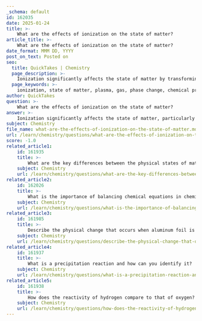 ```yaml
---
_schema: default
id: 162035
date: 2025-01-24
title: >-
    What are the effects of ionization on the state of matter?
article_title: >-
    What are the effects of ionization on the state of matter?
date_format: MMM DD, YYYY
post_on_text: Posted on
seo:
  title: QuickTakes | Chemistry
  page_description: >-
    Ionization significantly affects the state of matter by transforming gases into plasma, altering chemical properties, and leading to phase changes and secondary ionization.
  page_keywords: >-
    ionization, state of matter, plasma, gas, phase change, chemical properties, secondary ionization, ionization energy, energy transitions, reactivity
author: QuickTakes
question: >-
    What are the effects of ionization on the state of matter?
answer: >-
    Ionization significantly affects the state of matter, particularly in the transition from gas to plasma. Here are the key effects of ionization on the states of matter:\n\n1. **Transition to Plasma**: Ionization occurs when sufficient energy is provided to a gas, causing the atoms or molecules to lose electrons and form ions. This process transforms the gas into plasma, which is considered the fourth state of matter. Plasma consists of free electrons and ions, and it exhibits unique properties such as electrical conductivity and responsiveness to magnetic fields.\n\n2. **Phase Changes**: The ionization process can be viewed as a phase change. For example, when a gas is ionized, it transitions to a plasma state. Conversely, when plasma loses energy and recombines, it can revert to a gaseous state through a process known as deionization or recombination.\n\n3. **Chemical Properties Alteration**: Ionization changes the electrical charge of atoms or molecules, which can significantly alter their chemical properties. Ionized atoms or molecules behave differently in chemical reactions compared to their neutral counterparts. For instance, ionized species may have different reactivity, bonding characteristics, and interaction with other substances.\n\n4. **Secondary Ionization**: The energetic electrons produced during the ionization process can lead to further ionization of nearby atoms or molecules, known as secondary ionization. This can create a cascade effect, further altering the state of matter in the vicinity.\n\n5. **Energy Requirements**: The energy required for ionization, known as ionization energy, is a critical factor in determining the conditions under which ionization occurs. This energy varies among different elements and influences the stability and behavior of matter in various states.\n\nIn summary, ionization plays a crucial role in the transition between states of matter, particularly in the formation of plasma from gases, and it significantly alters the chemical properties and reactivity of substances.
subject: Chemistry
file_name: what-are-the-effects-of-ionization-on-the-state-of-matter.md
url: /learn/chemistry/questions/what-are-the-effects-of-ionization-on-the-state-of-matter
score: -1.0
related_article1:
    id: 161935
    title: >-
        What are the key differences between the physical states of matter: solid, liquid, and gas?
    subject: Chemistry
    url: /learn/chemistry/questions/what-are-the-key-differences-between-the-physical-states-of-matter-solid-liquid-and-gas
related_article2:
    id: 162026
    title: >-
        What is the importance of balancing chemical equations in chemical reactions?
    subject: Chemistry
    url: /learn/chemistry/questions/what-is-the-importance-of-balancing-chemical-equations-in-chemical-reactions
related_article3:
    id: 161985
    title: >-
        Describe the physical change that occurs when aluminum foil is crumbled.
    subject: Chemistry
    url: /learn/chemistry/questions/describe-the-physical-change-that-occurs-when-aluminum-foil-is-crumbled
related_article4:
    id: 161937
    title: >-
        What is a precipitation reaction and how can you identify it?
    subject: Chemistry
    url: /learn/chemistry/questions/what-is-a-precipitation-reaction-and-how-can-you-identify-it
related_article5:
    id: 161938
    title: >-
        How does the reactivity of hydrogen compare to that of oxygen?
    subject: Chemistry
    url: /learn/chemistry/questions/how-does-the-reactivity-of-hydrogen-compare-to-that-of-oxygen
---
```


&nbsp;